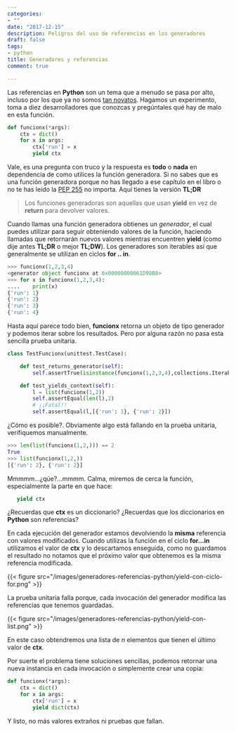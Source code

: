 ```yaml
---
categories:
- ""
date: "2017-12-15"
description: Peligros del uso de referencias en los generadores
draft: false
tags:
- python
title: Generadores y referencias
comment: true

---
```


Las referencias en **Python** son un tema que a menudo se pasa por alto, incluso
por los que ya no somos [tan novatos](https://stackoverflow.com/questions/47552529/obscure-iterator-behavior-in-python).
Hagamos un experimento, toma a diez desarrolladores que conozcas y
pregúntales qué hay de malo en esta función.

```python
def funcionx(*args):
    ctx = dict()
    for x in args:
        ctx['run'] = x
        yield ctx
```

Vale, es una pregunta con truco y la respuesta es **todo** o **nada** en
dependencia de como utilices la función generadora. Si no sabes que es una
función generadora porque no has llegado a ese capítulo en el libro o no te has
leído la [PEP 255](https://www.python.org/dev/peps/pep-0255 ) no importa. Aquí
tienes la versión **TL;DR**

> Los funciones generadoras son aquellas que usan **yield** en vez de **return**
> para devolver valores.

Cuando llamas una función generadora obtienes un *generador*, el cual puedes
utilizar para seguir obteniendo valores de la función, haciendo llamadas que
retornarán nuevos valores mientras encuentren **yield** (como dije antes
**TL;DR** o mejor **TL;DW**). Los generadores son iterables así que generalmente
se utilizan en ciclos **for .. in**.

```python
>>> funcionx(1,2,3,4)
<generator object funcionx at 0x00000000061D98B8>
>>> for x in funcionx(1,2,3,4):
....    print(x)
{'run': 1}
{'run': 2}
{'run': 3}
{'run': 4}
```

Hasta aquí parece todo bien, **funcionx** retorna un objeto de tipo generador y
podemos iterar sobre los resultados. Pero por alguna razón no pasa esta sencilla
prueba unitaria.

```python
class TestFuncionx(unittest.TestCase):

    def test_returns_generator(self):
        self.assertTrue(isinstance(funcionx(1,2,3,4),collections.Iterable))

    def test_yields_context(self):
        l = list(funcionx(1,2))
        self.assertEqual(len(l),2)
        # ¡¡Fatal!!
        self.assertEqual(l,[{'run': 1}, {'run': 2}])
```
¿Cómo es posible?. Obviamente algo está fallando en la prueba unitaria, verifiquemos manualmente.

```python
>>> len(list(funcionx(1,2,))) == 2
True
>>> list(funcionx(1,2,))
[{'run': 2}, {'run': 2}]
```
Mmmmm...¿qúe?...mmmm. Calma, miremos de cerca la función, especialmente la parte en que hace:

 ```python
    yield ctx
```
¿Recuerdas que **ctx** es un diccionario? ¿Recuerdas que los diccionarios en **Python** son referencias?

En cada ejecución del generador estamos devolviendo la **misma** referencia con
valores modificados. Cuando utilizas la función en el ciclo **for...in**
utilizamos el valor de **ctx** y lo descartamos enseguida, como no guardamos el
resultado no notamos que el próximo valor que obtenemos es la misma referencia
modificada.

{{< figure src="/images/generadores-referencias-python/yield-con-ciclo-for.png" >}}

La prueba unitaria falla porque, cada invocación del generador modifica las
referencias que tenemos guardadas.

{{< figure src="/images/generadores-referencias-python/yield-con-list.png" >}}

En este caso obtendremos una lista de *n* elementos que tienen el último valor
de **ctx**.

Por suerte el problema tiene soluciones sencillas, podemos retornar una nueva
instancia en cada invocación o simplemente crear una copia:

```python
def funcionx(*args):
    ctx = dict()
    for x in args:
        ctx['run'] = x
        yield dict(ctx)
```

Y listo, no más valores extraños ni pruebas que fallan.
